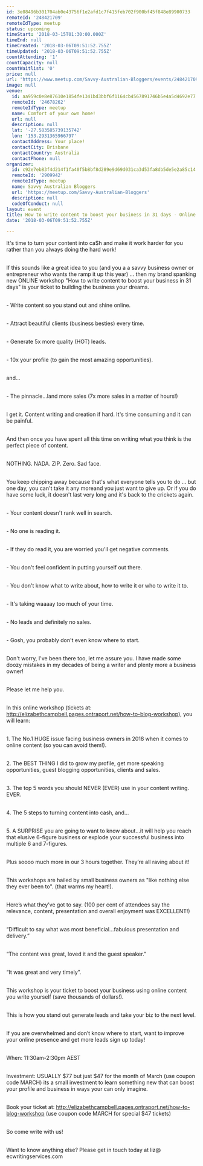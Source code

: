 ```yaml
---
id: 3e08496b301704ab0e43756f1e2afd1c7f415feb702f900bf45f848e89900733
remoteId: '248421709'
remoteIdType: meetup
status: upcoming
timeStart: '2018-03-15T01:30:00.000Z'
timeEnd: null
timeCreated: '2018-03-06T09:51:52.755Z'
timeUpdated: '2018-03-06T09:51:52.755Z'
countAttending: '1'
countCapacity: null
countWaitlist: '0'
price: null
url: 'https://www.meetup.com/Savvy-Australian-Bloggers/events/248421709/'
image: null
venue:
  id: aa959c0e8e87610e1854fe1341bd3bbf6f1164cb4567891746b5e4a5d4692e77
  remoteId: '24678262'
  remoteIdType: meetup
  name: Comfort of your own home!
  url: null
  description: null
  lat: '-27.583585739135742'
  lon: '153.2931365966797'
  contactAddress: Your place!
  contactCity: Brisbane
  contactCountry: Australia
  contactPhone: null
organizer:
  id: c92e7eb83f4d214f1fa40f5b8bf8d289e9d69d031ca3d53fa8db5de5e2a85c14
  remoteId: '2909942'
  remoteIdType: meetup
  name: Savvy Australian Bloggers
  url: 'https://meetup.com/Savvy-Australian-Bloggers'
  description: null
  codeOfConduct: null
layout: event
title: How to write content to boost your business in 31 days - Online Workshop
date: '2018-03-06T09:51:52.755Z'

---
```

<p>It's time to turn your content into ca$h and make it work harder for you rather than you always doing the hard work!</p> <p><br/>If this sounds like a great idea to you (and you a a savvy business owner or entrepreneur who wants the ramp it up this year) ... then my brand spanking new ONLINE workshop "How to write content to boost your business in 31 days" is your ticket to building the business your dreams.</p> <p><br/>- Write content so you stand out and shine online.</p> <p><br/>- Attract beautiful clients (business besties) every time.</p> <p><br/>- Generate 5x more quality (HOT) leads.</p> <p><br/>- 10x your profile (to gain the most amazing opportunities).</p> <p><br/>and...</p> <p><br/>- The pinnacle...land more sales (7x more sales in a matter of hours!)</p> <p><br/>I get it. Content writing and creation if hard. It's time consuming and it can be painful.</p> <p><br/>And then once you have spent all this time on writing what you think is the perfect piece of content.</p> <p><br/>NOTHING. NADA. ZIP. Zero. Sad face.</p> <p><br/>You keep chipping away because that's what everyone tells you to do ... but one day, you can't take it any moreand you just want to give up. Or if you do have some luck, it doesn't last very long and it's back to the crickets again.</p> <p><br/>- Your content doesn't rank well in search.</p> <p><br/>- No one is reading it.</p> <p><br/>- If they do read it, you are worried you'll get negative comments.</p> <p><br/>- You don't feel confident in putting yourself out there.</p> <p><br/>- You don't know what to write about, how to write it or who to write it to.</p> <p><br/>- It's taking waaaay too much of your time.</p> <p><br/>- No leads and definitely no sales.</p> <p><br/>- Gosh, you probably don't even know where to start.</p> <p><br/>Don't worry, I've been there too, let me assure you. I have made some doozy mistakes in my decades of being a writer and plenty more a business owner!</p> <p><br/>Please let me help you.</p> <p><br/>In this online workshop (tickets at: <a href="http://elizabethcampbell.pages.ontraport.net/how-to-blog-workshop" class="linkified">http://elizabethcampbell.pages.ontraport.net/how-to-blog-workshop</a>), you will learn:</p> <p><br/>1. The No.1 HUGE issue facing business owners in 2018 when it comes to online content (so you can avoid them!).</p> <p><br/>2. The BEST THING I did to grow my profile, get more speaking opportunities, guest blogging opportunities, clients and sales.</p> <p><br/>3. The top 5 words you should NEVER (EVER) use in your content writing. EVER.</p> <p><br/>4. The 5 steps to turning content into cash, and...</p> <p><br/>5. A SURPRISE you are going to want to know about...it will help you reach that elusive 6-figure business or explode your successful business into multiple 6 and 7-figures.</p> <p><br/>Plus soooo much more in our 3 hours together. They’re all raving about it!</p> <p><br/>This workshops are hailed by small business owners as "like nothing else they ever been to". (that warms my heart!).</p> <p><br/>Here’s what they’ve got to say. (100 per cent of attendees say the relevance, content, presentation and overall enjoyment was EXCELLENT!)</p> <p><br/>“Difficult to say what was most beneficial…fabulous presentation and delivery.”</p> <p><br/>“The content was great, loved it and the guest speaker.”</p> <p><br/>“It was great and very timely”.</p> <p><br/>This workshop is your ticket to boost your business using online content you write yourself (save thousands of dollars!).</p> <p><br/>This is how you stand out generate leads and take your biz to the next level.</p> <p><br/>If you are overwhelmed and don’t know where to start, want to improve your online presence and get more leads sign up today!</p> <p><br/>When: 11:30am-2:30pm AEST</p> <p><br/>Investment: USUALLY $77 but just $47 for the month of March (use coupon code MARCH) its a small investment to learn something new that can boost your profile and business in ways your can only imagine.</p> <p><br/>Book your ticket at: <a href="http://elizabethcampbell.pages.ontraport.net/how-to-blog-workshop" class="linkified">http://elizabethcampbell.pages.ontraport.net/how-to-blog-workshop</a> (use coupon code MARCH for special $47 tickets)</p> <p><br/>So come write with us!</p> <p><br/>Want to know anything else? Please get in touch today at liz@ ecwritingservices.com</p>
